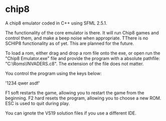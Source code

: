 # chip8
A chip8 emulator coded in C++ using SFML 2.5.1.

The functionality of the core emulator is there. It will run Chip8 games and control them, and make a beep noise when appropriate. TThere is no SCHIP8 functionality as of yet. This are planned for the future.

To load a rom, either drag and drop a rom file onto the exe, or open run the "Chip8 Emulator.exe" file and provide the program with
a absolute pathfile: "C:\Roms\INVADERS.c8". The extension of the file does not matter.

You control the program using the keys below:

'1234
 qwer
 asdf'
 
 F1 soft restarts the game, allowing you to restart the game from the beginning. F2 hard resets the program, allowing you to choose a new ROM. ESC is used to quit during play. 

You can ignote the VS19 solution files if you use a different IDE.
